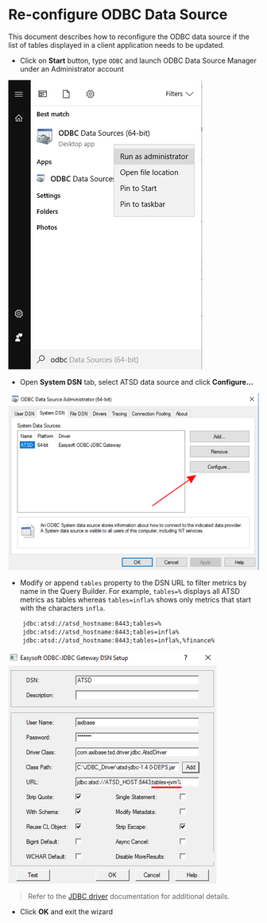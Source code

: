 # Re-configure ODBC Data Source

This document describes how to reconfigure the ODBC data source if the list of tables displayed in a client application needs to be updated.

* Click on **Start** button, type `ODBC` and launch ODBC Data Source Manager under an Administrator account

![](images/table_config_1.png)

* Open **System DSN** tab, select ATSD data source and click **Configure...**

![](images/table_config_2.png)

* Modify or append `tables` property to the DSN URL to filter metrics by name in the Query
  Builder. For example, `tables=%` displays all ATSD metrics as tables whereas `tables=infla%`
  shows only metrics that start with the characters `infla`.

```txt
    jdbc:atsd://atsd_hostname:8443;tables=%
    jdbc:atsd://atsd_hostname:8443;tables=infla%
    jdbc:atsd://atsd_hostname:8443;tables=infla%,%finance%
```

![](images/table_config.png)

> Refer to the [JDBC driver](https://github.com/axibase/atsd-jdbc#jdbc-connection-properties-supported-by-driver) documentation for additional details.

* Click **OK** and exit the wizard
